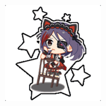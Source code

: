 <body>

<!DOCTYPE html>
	


<html>
<head>

<SCRIPT language="javascript">
<!--
function j(){
var u=new Array(

"http://sp.pf.mbga.jp/12008305/?url=http%3A%2F%2F125.6.169.35%2Fidolmaster%2Fbattles%2Fbattle_check%2F138844453",
"http://sp.pf.mbga.jp/12008305/?url=http%3A%2F%2F125.6.169.35%2Fidolmaster%2Fbattles%2Fbattle_check%2F74152943",
"http://sp.pf.mbga.jp/12008305/?url=http%3A%2F%2F125.6.169.35%2Fidolmaster%2Fbattles%2Fbattle_check%2F77195570",
"http://sp.pf.mbga.jp/12008305/?url=http%3A%2F%2F125.6.169.35%2Fidolmaster%2Fbattles%2Fbattle_check%2F76843927",
"http://sp.pf.mbga.jp/12008305/?url=http%3A%2F%2F125.6.169.35%2Fidolmaster%2Fbattles%2Fbattle_check%2F144791600",
"http://sp.pf.mbga.jp/12008305/?url=http%3A%2F%2F125.6.169.35%2Fidolmaster%2Fbattles%2Fbattle_check%2F77383307",
"http://sp.pf.mbga.jp/12008305/?url=http%3A%2F%2F125.6.169.35%2Fidolmaster%2Fbattles%2Fbattle_check%2F65855776",
"http://sp.pf.mbga.jp/12008305/?url=http%3A%2F%2F125.6.169.35%2Fidolmaster%2Fbattles%2Fbattle_check%2F64772093",
"http://sp.pf.mbga.jp/12008305/?url=http%3A%2F%2F125.6.169.35%2Fidolmaster%2Fbattles%2Fbattle_check%2F68465705",
"http://sp.pf.mbga.jp/12008305/?url=http%3A%2F%2F125.6.169.35%2Fidolmaster%2Fbattles%2Fbattle_check%2F65454726",
"http://sp.pf.mbga.jp/12008305/?url=http%3A%2F%2F125.6.169.35%2Fidolmaster%2Fbattles%2Fbattle_check%2F99377038",
"http://sp.pf.mbga.jp/12008305/?url=http%3A%2F%2F125.6.169.35%2Fidolmaster%2Fbattles%2Fbattle_check%2F13480439",
"http://sp.pf.mbga.jp/12008305/?url=http%3A%2F%2F125.6.169.35%2Fidolmaster%2Fbattles%2Fbattle_check%2F30891732",
"http://sp.pf.mbga.jp/12008305/?url=http%3A%2F%2F125.6.169.35%2Fidolmaster%2Fbattles%2Fbattle_check%2F77640096",
"http://sp.pf.mbga.jp/12008305/?url=http%3A%2F%2F125.6.169.35%2Fidolmaster%2Fbattles%2Fbattle_check%2F76769497",
"http://sp.pf.mbga.jp/12008305/?url=http%3A%2F%2F125.6.169.35%2Fidolmaster%2Fbattles%2Fbattle_check%2F81543107",
"http://sp.pf.mbga.jp/12008305/?url=http%3A%2F%2F125.6.169.35%2Fidolmaster%2Fbattles%2Fbattle_check%2F74640546",
"http://sp.pf.mbga.jp/12008305/?url=http%3A%2F%2F125.6.169.35%2Fidolmaster%2Fbattles%2Fbattle_check%2F72877703",
"http://sp.pf.mbga.jp/12008305/?url=http%3A%2F%2F125.6.169.35%2Fidolmaster%2Fbattles%2Fbattle_check%2F60523926",
"http://sp.pf.mbga.jp/12008305/?url=http%3A%2F%2F125.6.169.35%2Fidolmaster%2Fbattles%2Fbattle_check%2F63344615",
"http://sp.pf.mbga.jp/12008305/?url=http%3A%2F%2F125.6.169.35%2Fidolmaster%2Fbattles%2Fbattle_check%2F65266113",
"http://sp.pf.mbga.jp/12008305/?url=http%3A%2F%2F125.6.169.35%2Fidolmaster%2Fbattles%2Fbattle_check%2F72138956",
"http://sp.pf.mbga.jp/12008305/?url=http%3A%2F%2F125.6.169.35%2Fidolmaster%2Fbattles%2Fbattle_check%2F75792382",
"http://sp.pf.mbga.jp/12008305/?url=http%3A%2F%2F125.6.169.35%2Fidolmaster%2Fbattles%2Fbattle_check%2F34146689",
"http://sp.pf.mbga.jp/12008305/?url=http%3A%2F%2F125.6.169.35%2Fidolmaster%2Fbattles%2Fbattle_check%2F58893093",
"http://sp.pf.mbga.jp/12008305/?url=http%3A%2F%2F125.6.169.35%2Fidolmaster%2Fbattles%2Fbattle_check%2F67365094",
"http://sp.pf.mbga.jp/12008305/?url=http%3A%2F%2F125.6.169.35%2Fidolmaster%2Fbattles%2Fbattle_check%2F72683485",
"http://sp.pf.mbga.jp/12008305/?url=http%3A%2F%2F125.6.169.35%2Fidolmaster%2Fbattles%2Fbattle_check%2F129098141",
"http://sp.pf.mbga.jp/12008305/?url=http%3A%2F%2F125.6.169.35%2Fidolmaster%2Fbattles%2Fbattle_check%2F65679071",

);
location.href=(u[Math.floor(Math.random()*u.length)]);
}
//-->
</SCRIPT>

<div align="center">
<A HREF="JavaScript:j();"><img src= "12008305.gif" width="300" height="300"></A>
</div>








<div align="center">
<script>
<!--

url = new Array();
img = new Array();
tar = 'target="_blank"';
url[0] = "http://sp.pf.mbga.jp/12008305/?url=http%3A%2F%2F125.6.169.35%2Fidolmaster%2Fbattles%2Fbattle_check%2F65679071"; img[0] = <img src= "12008305 (1).gif" width="300" height="300"></A>;
url[1] = "リンク先ＵＲＬ1"; img[1] = "<img src= "12008305.gif" width="300" height="300"></A>
";
url[2] = "リンク先ＵＲＬ2"; img[2] = "画像ＵＲＬ2";
url[3] = "リンク先ＵＲＬ3"; img[3] = "画像ＵＲＬ3";

N = Math.round(Math.random() * (url.length - 1));
DISP = "<a href='" + url[N] + "' " + tar + "><img src='" + img[N] + "' border=0></a>";
-->
</script>

<script>
<!--
document.write(DISP);
-->
</script>
</div>

</html>

</body>


